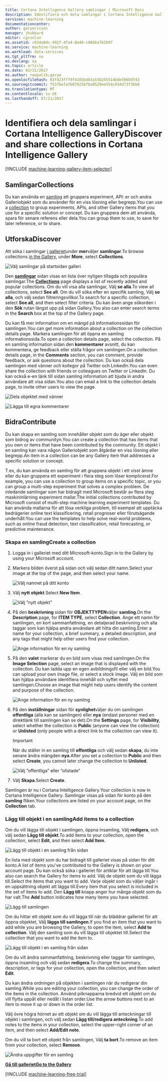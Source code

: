 ```yaml
---
title: Cortana Intelligence Gallery samlingar | Microsoft Docs
description: Identifiera och dela samlingar i Cortana Intelligence Gallery.
services: machine-learning
documentationcenter: 
author: garyericson
manager: jhubbard
editor: cgronlun
ms.assetid: c834a0dc-492f-4fa4-8a48-c86bba7b2b97
ms.service: machine-learning
ms.workload: data-services
ms.tgt_pltfrm: na
ms.devlang: na
ms.topic: article
ms.date: 03/31/2017
ms.author: roopalik;garye
ms.openlocfilehash: 03f423fff9f4105bdb3a53b245514bde506b9743
ms.sourcegitcommit: f537befafb079256fba0529ee554c034d73f36b0
ms.translationtype: MT
ms.contentlocale: sv-SE
ms.lasthandoff: 07/11/2017
---
```

# <a name="discover-and-share-collections-in-cortana-intelligence-gallery"></a><span data-ttu-id="37b72-103">Identifiera och dela samlingar i Cortana Intelligence Gallery</span><span class="sxs-lookup"><span data-stu-id="37b72-103">Discover and share collections in Cortana Intelligence Gallery</span></span>
[!INCLUDE [machine-learning-gallery-item-selector](../../includes/machine-learning-gallery-item-selector.md)]

## <a name="collections"></a><span data-ttu-id="37b72-104">Samlingar</span><span class="sxs-lookup"><span data-stu-id="37b72-104">Collections</span></span>
<span data-ttu-id="37b72-105">Du kan använda en [samling](https://gallery.cortanaintelligence.com/collections) att gruppera experiment, API: er och andra Galleriobjekt som du använder för en viss lösning eller begrepp.</span><span class="sxs-lookup"><span data-stu-id="37b72-105">You can use a [collection](https://gallery.cortanaintelligence.com/collections) to group experiments, APIs, and other Gallery items that you use for a specific solution or concept.</span></span> <span data-ttu-id="37b72-106">Du kan gruppera dem att använda, spara för senare referens eller dela.</span><span class="sxs-lookup"><span data-stu-id="37b72-106">You can group them to use, to save for later reference, or to share.</span></span>

## <a name="discover"></a><span data-ttu-id="37b72-107">Utforska</span><span class="sxs-lookup"><span data-stu-id="37b72-107">Discover</span></span>
<span data-ttu-id="37b72-108">Att söka i samlingar [i galleriet](http://gallery.cortanaintelligence.com)under **mer**väljer **samlingar**.</span><span class="sxs-lookup"><span data-stu-id="37b72-108">To browse collections [in the Gallery](http://gallery.cortanaintelligence.com), under **More**, select **Collections**.</span></span>

![Välj samlingar på startsidan galleri](media/machine-learning-gallery-collections/select-collections-in-gallery.png)

<span data-ttu-id="37b72-110">Den  **[samlingar](https://gallery.cortanaintelligence.com/collections)**  sidan visas en lista över nyligen tillagda och populära samlingar.</span><span class="sxs-lookup"><span data-stu-id="37b72-110">The **[Collections](https://gallery.cortanaintelligence.com/collections)** page displays a list of recently added and popular collections.</span></span> <span data-ttu-id="37b72-111">Om du vill visa alla samlingar, Välj **se alla**.</span><span class="sxs-lookup"><span data-stu-id="37b72-111">To view all collections, select **See all**.</span></span> <span data-ttu-id="37b72-112">Om du vill söka efter en specifik samling, Välj **se alla**, och välj sedan filtreringsvillkor.</span><span class="sxs-lookup"><span data-stu-id="37b72-112">To search for a specific collection, select **See all**, and then select filter criteria.</span></span> <span data-ttu-id="37b72-113">Du kan även ange sökorden i den **Sök** rutan längst upp på sidan Gallery.</span><span class="sxs-lookup"><span data-stu-id="37b72-113">You also can enter search terms in the **Search** box at the top of the Gallery page.</span></span>

<span data-ttu-id="37b72-114">Du kan få mer information om en mängd på informationssidan för samlingen.</span><span class="sxs-lookup"><span data-stu-id="37b72-114">You can get more information about a collection on the collection details page.</span></span> <span data-ttu-id="37b72-115">Markera samlingen för att öppna en samling informationssida.</span><span class="sxs-lookup"><span data-stu-id="37b72-115">To open a collection details page, select the collection.</span></span> <span data-ttu-id="37b72-116">På en samling information sidan den **kommentarer** avsnitt, du kan kommentera, ge feedback eller ställa frågor om samlingen.</span><span class="sxs-lookup"><span data-stu-id="37b72-116">On a collection details page, in the **Comments** section, you can comment, provide feedback, or ask questions about the collection.</span></span> <span data-ttu-id="37b72-117">Du kan också dela samlingen med vänner och kollegor på Twitter och LinkedIn.</span><span class="sxs-lookup"><span data-stu-id="37b72-117">You can even share the collection with friends or colleagues on Twitter or LinkedIn.</span></span> <span data-ttu-id="37b72-118">Du kan också e-en länk till sidan samling information att bjuda in andra användare att visa sidan.</span><span class="sxs-lookup"><span data-stu-id="37b72-118">You also can email a link to the collection details page, to invite other users to view the page.</span></span>

![Dela objektet med vänner](media/machine-learning-gallery-how-to-use-contribute-publish/share-links.png)

![Lägga till egna kommentarer](media/machine-learning-gallery-how-to-use-contribute-publish/comments.png)

## <a name="contribute"></a><span data-ttu-id="37b72-121">Bidra</span><span class="sxs-lookup"><span data-stu-id="37b72-121">Contribute</span></span>
<span data-ttu-id="37b72-122">Du kan skapa en samling som innehåller objekt som du äger eller objekt som bidrog av communityn.</span><span class="sxs-lookup"><span data-stu-id="37b72-122">You can create a collection that has items that you own or items that have been contributed by the community.</span></span> <span data-ttu-id="37b72-123">Ett objekt i en samling kan vara någon Galleriobjekt som åtgärdar en viss lösning eller begrepp.</span><span class="sxs-lookup"><span data-stu-id="37b72-123">An item in a collection can be any Gallery item that addresses a specific solution or concept.</span></span>

<span data-ttu-id="37b72-124">T.ex, du kan använda en samling för att gruppera objekt i ett visst ämne eller du kan gruppera ett experiment i flera steg som löser komplicerat.</span><span class="sxs-lookup"><span data-stu-id="37b72-124">For example, you can use a collection to group items on a specific topic, or you can group a multi-step experiment that solves a complex problem.</span></span> <span data-ttu-id="37b72-125">De inledande samlingar som har bidragit med Microsoft består av flera steg maskininlärning experiment mallar.</span><span class="sxs-lookup"><span data-stu-id="37b72-125">The initial collections contributed by Microsoft consist of multi-step machine learning experiment templates.</span></span> <span data-ttu-id="37b72-126">Du kan använda mallarna för att lösa verkliga problem, till exempel att upptäcka bedrägerier online text klassificering, retail prognoser eller förutsägande underhåll.</span><span class="sxs-lookup"><span data-stu-id="37b72-126">You can use the templates to help solve real-world problems, such as online fraud detection, text classification, retail forecasting, or predictive maintenance.</span></span>

### <a name="create-a-collection"></a><span data-ttu-id="37b72-127">Skapa en samling</span><span class="sxs-lookup"><span data-stu-id="37b72-127">Create a collection</span></span>

1. <span data-ttu-id="37b72-128">Logga in i galleriet med ditt Microsoft-konto.</span><span class="sxs-lookup"><span data-stu-id="37b72-128">Sign in to the Gallery by using your Microsoft account.</span></span>

2.  <span data-ttu-id="37b72-129">Markera bilden överst på sidan och välj sedan ditt namn.</span><span class="sxs-lookup"><span data-stu-id="37b72-129">Select your image at the top of the page, and then select your name.</span></span>
  
    ![Välj namnet på ditt konto](media/machine-learning-gallery-collections/click-account-name.png)

3. <span data-ttu-id="37b72-131">Välj **nytt objekt**.</span><span class="sxs-lookup"><span data-stu-id="37b72-131">Select **New Item**.</span></span>
   
    ![Välj ”nytt objekt”](media/machine-learning-gallery-collections/click-new-item.png)
4. <span data-ttu-id="37b72-133">På den **beskrivning** sidan för **OBJEKTTYPEN**väljer **samling**.</span><span class="sxs-lookup"><span data-stu-id="37b72-133">On the **Description** page, for **ITEM TYPE**, select **Collection**.</span></span> <span data-ttu-id="37b72-134">Ange ett namn för samlingen, en kort sammanfattning, en detaljerad beskrivning och alla taggar som kan hjälpa andra användare att hitta din samling.</span><span class="sxs-lookup"><span data-stu-id="37b72-134">Enter a name for your collection, a brief summary, a detailed description, and any tags that might help other users find your collection.</span></span>
   
    ![Ange information för en ny samling](media/machine-learning-gallery-collections/create-collection-page-1.png)
5. <span data-ttu-id="37b72-136">På den **valet** markerar du en bild som visas med samlingen.</span><span class="sxs-lookup"><span data-stu-id="37b72-136">On the **Image Selection** page, select an image that is displayed with the collection.</span></span> <span data-ttu-id="37b72-137">Du kan ladda upp en egen avbildningsfil eller välj en bild.</span><span class="sxs-lookup"><span data-stu-id="37b72-137">You can upload your own image file, or select a stock image.</span></span> <span data-ttu-id="37b72-138">Välj en bild som kan hjälpa användare identifiera innehåll och syftet med samlingen.</span><span class="sxs-lookup"><span data-stu-id="37b72-138">Choose an image that might help users identify the content and purpose of the collection.</span></span>
   
    ![Ange information för en ny samling](media/machine-learning-gallery-collections/create-collection-page-2.png)
6. <span data-ttu-id="37b72-140">På den **inställningar** sidan för **synlighet**väljer du om samlingen **offentliga** (alla kan se samlingen) eller **nya** (endast personer med en direktlänk till samlingen kan se det).</span><span class="sxs-lookup"><span data-stu-id="37b72-140">On the **Settings** page, for **Visibility**, select whether the collection is **Public** (anyone can view the collection) or **Unlisted** (only people with a direct link to the collection can view it).</span></span>
   
   > [!IMPORTANT]
   > <span data-ttu-id="37b72-141">När du ställer in en samling till **offentliga** och välj sedan **skapa**, du inte senare ändra mängden **nya**.</span><span class="sxs-lookup"><span data-stu-id="37b72-141">After you set a collection to **Public** and then select **Create**, you cannot later change the collection to **Unlisted**.</span></span>
   > 
   > 
   
    ![Välj ”offentliga” eller ”olistade”](media/machine-learning-gallery-collections/create-collection-page-3.png)
7. <span data-ttu-id="37b72-143">Välj **Skapa**.</span><span class="sxs-lookup"><span data-stu-id="37b72-143">Select **Create**.</span></span>

<span data-ttu-id="37b72-144">Samlingen är nu i Cortana Intelligence Gallery.</span><span class="sxs-lookup"><span data-stu-id="37b72-144">Your collection is now in Cortana Intelligence Gallery.</span></span> <span data-ttu-id="37b72-145">Samlingar visas på sidan för konto på den **samling** fliken.</span><span class="sxs-lookup"><span data-stu-id="37b72-145">Your collections are listed on your account page, on the **Collection** tab.</span></span>

### <a name="add-items-to-a-collection"></a><span data-ttu-id="37b72-146">Lägg till objekt i en samling</span><span class="sxs-lookup"><span data-stu-id="37b72-146">Add items to a collection</span></span>
<span data-ttu-id="37b72-147">Om du vill lägga till objekt i samlingen, öppna insamling, Välj **redigera**, och välj sedan **Lägg till objekt**.</span><span class="sxs-lookup"><span data-stu-id="37b72-147">To add items to your collection, open the collection, select **Edit**, and then select **Add Item**.</span></span>

![Lägg till objekt i en samling från sidan](media/machine-learning-gallery-collections/add-to-collection-from-details-page.png)

<span data-ttu-id="37b72-149">En lista med objekt som du har bidragit till galleriet visas på sidan för ditt konto.</span><span class="sxs-lookup"><span data-stu-id="37b72-149">A list of items you've contributed to the Gallery is shown on your account page.</span></span> <span data-ttu-id="37b72-150">Du kan också söka i galleriet för artiklar för att lägga till.</span><span class="sxs-lookup"><span data-stu-id="37b72-150">You also can search the Gallery for items to add.</span></span> <span data-ttu-id="37b72-151">Välj de objekt som du vill lägga till.</span><span class="sxs-lookup"><span data-stu-id="37b72-151">Select the items that you want to add.</span></span> <span data-ttu-id="37b72-152">Varje objekt som du väljer ingår i en uppsättning objekt att lägga till.</span><span class="sxs-lookup"><span data-stu-id="37b72-152">Every item that you select is included in the set of items to add.</span></span> <span data-ttu-id="37b72-153">Den **Lägg till** knapp anger hur många objekt som du har valt.</span><span class="sxs-lookup"><span data-stu-id="37b72-153">The **Add** button indicates how many items you have selected.</span></span>

![Lägg till samlingen](media/machine-learning-gallery-collections/add-to-collection.png)

<span data-ttu-id="37b72-155">Om du hittar ett objekt som du vill lägga till när du bläddrar galleriet för att öppna objektet, Välj **lägga till samlingen**.</span><span class="sxs-lookup"><span data-stu-id="37b72-155">If you find an item that you want to add while you are browsing the Gallery, to open the item, select **Add to collection**.</span></span> <span data-ttu-id="37b72-156">Välj den samling som du vill lägga till objektet till.</span><span class="sxs-lookup"><span data-stu-id="37b72-156">Select the collection that you want to add the item to.</span></span>

![Lägg till objekt i en samling från sidan](media/machine-learning-gallery-collections/add-to-collection-from-item-details.png)

<span data-ttu-id="37b72-158">Om du vill ändra sammanfattning, beskrivning eller taggar för samlingen, öppna insamling och välj sedan **redigera**.</span><span class="sxs-lookup"><span data-stu-id="37b72-158">To change the summary, description, or tags for your collection, open the collection, and then select **Edit**.</span></span> 

<span data-ttu-id="37b72-159">Du kan ändra ordningen på objekten i samlingen när du redigerar din samling.</span><span class="sxs-lookup"><span data-stu-id="37b72-159">While you are editing your collection, you can change the order of the items in the collection.</span></span> <span data-ttu-id="37b72-160">Använd pilknapparna bredvid ett objekt om du vill flytta uppåt eller nedåt i listan order.</span><span class="sxs-lookup"><span data-stu-id="37b72-160">Use the arrow buttons next to an item to move it up or down in the order list.</span></span> 

<span data-ttu-id="37b72-161">Välj övre högra hörnet av ett objekt om du vill lägga till anteckningar till objekt i samlingen, och välj sedan **Lägg till/redigera anteckning**.</span><span class="sxs-lookup"><span data-stu-id="37b72-161">To add notes to the items in your collection, select the upper-right corner of an item, and then select **Add/Edit note**.</span></span> 

<span data-ttu-id="37b72-162">Om du vill ta bort ett objekt från samlingen, Välj **ta bort**.</span><span class="sxs-lookup"><span data-stu-id="37b72-162">To remove an item from your collection, select **Remove**.</span></span>

![Ändra uppgifter för en samling](media/machine-learning-gallery-collections/change-collection-details.png)

<span data-ttu-id="37b72-164">**[Gå till galleriet](http://gallery.cortanaintelligence.com)**</span><span class="sxs-lookup"><span data-stu-id="37b72-164">**[Go to the Gallery](http://gallery.cortanaintelligence.com)**</span></span>

[!INCLUDE [machine-learning-free-trial](../../includes/machine-learning-free-trial.md)]
